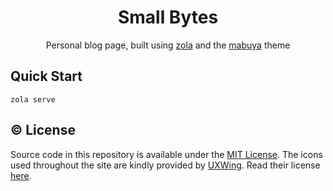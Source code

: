 <div align="center">
<h1>Small Bytes</h1>

Personal blog page, built using [zola](https://www.getzola.org/documentation/getting-started/overview/) and the [mabuya](https://github.com/semanticdata/mabuya) theme

</div>

## Quick Start

```shell
zola serve
```

## ©️ License

Source code in this repository is available under the [MIT License](LICENSE). The icons used throughout the site are kindly provided by [UXWing](https://uxwing.com/license/). Read their license [here](https://uxwing.com/license/).
